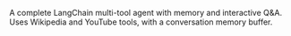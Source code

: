 A complete LangChain multi-tool agent with memory and interactive Q&A.
Uses Wikipedia and YouTube tools, with a conversation memory buffer.
